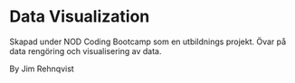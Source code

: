 # Data Visualization

Skapad under NOD Coding Bootcamp som en utbildnings projekt.
Övar på data rengöring och visualisering av data.

By Jim Rehnqvist

